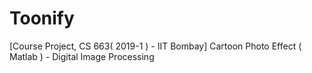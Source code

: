 # Toonify
[Course Project, CS 663( 2019-1 ) - IIT Bombay] Cartoon Photo Effect ( Matlab ) - Digital Image Processing
